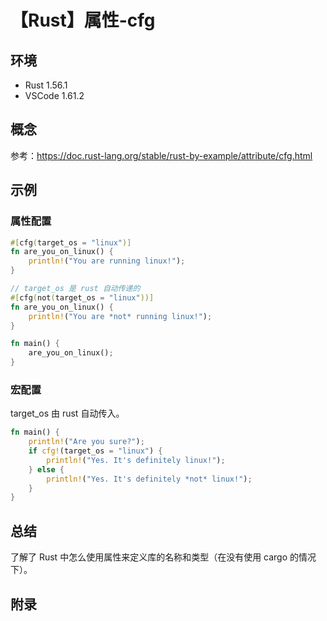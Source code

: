 # 【Rust】属性-cfg

## 环境

- Rust 1.56.1
- VSCode 1.61.2

## 概念

参考：<https://doc.rust-lang.org/stable/rust-by-example/attribute/cfg.html>  

## 示例

### 属性配置

```rust
#[cfg(target_os = "linux")]
fn are_you_on_linux() {
    println!("You are running linux!");
}

// target_os 是 rust 自动传递的
#[cfg(not(target_os = "linux"))]
fn are_you_on_linux() {
    println!("You are *not* running linux!");
}

fn main() {
    are_you_on_linux();
}
```

### 宏配置

target_os 由 rust 自动传入。

```rust
fn main() {
    println!("Are you sure?");
    if cfg!(target_os = "linux") {
        println!("Yes. It's definitely linux!");
    } else {
        println!("Yes. It's definitely *not* linux!");
    }
}
```

## 总结

了解了 Rust 中怎么使用属性来定义库的名称和类型（在没有使用 cargo 的情况下）。

## 附录
